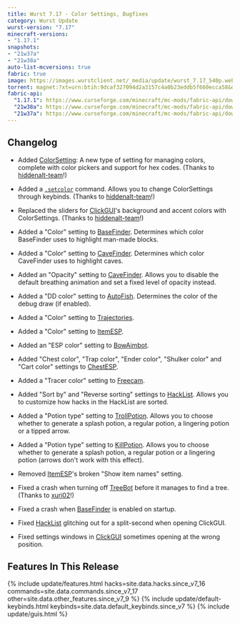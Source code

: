 ```yaml
---
title: Wurst 7.17 - Color Settings, Bugfixes
category: Wurst Update
wurst-version: "7.17"
minecraft-versions:
- "1.17.1"
snapshots:
- "21w37a"
- "21w38a"
auto-list-mcversions: true
fabric: true
image: https://images.wurstclient.net/_media/update/wurst_7.17_540p.webp
torrent: magnet:?xt=urn:btih:9dcaf327094d2a3157c4a0b23eddb5f660ecca58&dn=Wurst%207.17&tr=udp%3a%2f%2ftracker.opentrackr.org%3a1337%2fannounce&tr=udp%3a%2f%2fopen.tracker.cl%3a1337%2fannounce&tr=udp%3a%2f%2f9.rarbg.com%3a2810%2fannounce&tr=udp%3a%2f%2ftracker.openbittorrent.com%3a6969%2fannounce&tr=udp%3a%2f%2fexodus.desync.com%3a6969%2fannounce&tr=udp%3a%2f%2fwww.torrent.eu.org%3a451%2fannounce&tr=udp%3a%2f%2fvibe.sleepyinternetfun.xyz%3a1738%2fannounce&tr=udp%3a%2f%2ftracker1.bt.moack.co.kr%3a80%2fannounce&tr=udp%3a%2f%2ftracker.zerobytes.xyz%3a1337%2fannounce&tr=udp%3a%2f%2ftracker.torrent.eu.org%3a451%2fannounce&tr=udp%3a%2f%2ftracker.theoks.net%3a6969%2fannounce&tr=udp%3a%2f%2ftracker.srv00.com%3a6969%2fannounce&tr=udp%3a%2f%2ftracker.pomf.se%3a80%2fannounce&tr=udp%3a%2f%2ftracker.ololosh.space%3a6969%2fannounce&tr=udp%3a%2f%2ftracker.monitorit4.me%3a6969%2fannounce&tr=udp%3a%2f%2ftracker.moeking.me%3a6969%2fannounce&tr=udp%3a%2f%2ftracker.lelux.fi%3a6969%2fannounce&tr=udp%3a%2f%2ftracker.leech.ie%3a1337%2fannounce&tr=udp%3a%2f%2ftracker.jordan.im%3a6969%2fannounce&tr=udp%3a%2f%2ftracker.blacksparrowmedia.net%3a6969%2fannounce
fabric-api:
  "1.17.1": https://www.curseforge.com/minecraft/mc-mods/fabric-api/download/3454922
  "21w38a": https://www.curseforge.com/minecraft/mc-mods/fabric-api/download/3469467
  "21w37a": https://www.curseforge.com/minecraft/mc-mods/fabric-api/download/3467603
---
```

## Changelog

- Added [ColorSetting](https://wurst.wiki/colorsetting): A new type of setting for managing colors, complete with color pickers and support for hex codes. (Thanks to <a href="https://github.com/Wurst-Imperium/Wurst7/pull/455" target="_blank">hiddenalt-team</a>!)

- Added a [`.setcolor`](https://wurst.wiki/cmd/setcolor) command. Allows you to change ColorSettings through keybinds. (Thanks to <a href="https://github.com/Wurst-Imperium/Wurst7/pull/455" target="_blank">hiddenalt-team</a>!)

- Replaced the sliders for [ClickGUI](https://wurst.wiki/clickgui)'s background and accent colors with ColorSettings. (Thanks to <a href="https://github.com/Wurst-Imperium/Wurst7/pull/455" target="_blank">hiddenalt-team</a>!)

- Added a "Color" setting to [BaseFinder](https://wurst.wiki/basefinder). Determines which color BaseFinder uses to highlight man-made blocks.

- Added a "Color" setting to [CaveFinder](https://wurst.wiki/cavefinder). Determines which color CaveFinder uses to highlight caves.

- Added an "Opacity" setting to [CaveFinder](https://wurst.wiki/cavefinder). Allows you to disable the default breathing animation and set a fixed level of opacity instead.

- Added a "DD color" setting to [AutoFish](https://wurst.wiki/autofish). Determines the color of the debug draw (if enabled).

- Added a "Color" setting to [Trajectories](https://wurst.wiki/trajectories).

- Added a "Color" setting to [ItemESP](https://wurst.wiki/itemesp).

- Added an "ESP color" setting to [BowAimbot](https://wurst.wiki/bowaimbot).

- Added "Chest color", "Trap color", "Ender color", "Shulker color" and "Cart color" settings to [ChestESP](https://wurst.wiki/chestesp).

- Added a "Tracer color" setting to [Freecam](https://wurst.wiki/freecam).

- Added "Sort by" and "Reverse sorting" settings to [HackList](https://wurst.wiki/hacklist). Allows you to customize how hacks in the HackList are sorted.

- Added a "Potion type" setting to [TrollPotion](https://wurst.wiki/trollpotion). Allows you to choose whether to generate a splash potion, a regular potion, a lingering potion or a tipped arrow.

- Added a "Potion type" setting to [KillPotion](https://wurst.wiki/killpotion). Allows you to choose whether to generate a splash potion, a regular potion or a lingering potion (arrows don't work with this effect).

- Removed [ItemESP](https://wurst.wiki/itemesp)'s broken "Show item names" setting.

- Fixed a crash when turning off [TreeBot](https://wurst.wiki/treebot) before it manages to find a tree. (Thanks to <a href="https://github.com/xuri02" target="_blank">xuri02</a>!)

- Fixed a crash when [BaseFinder](https://wurst.wiki/basefinder) is enabled on startup.

- Fixed [HackList](https://wurst.wiki/hacklist) glitching out for a split-second when opening ClickGUI.

- Fixed settings windows in [ClickGUI](https://wurst.wiki/clickgui) sometimes opening at the wrong position.

## Features In This Release

{% include update/features.html hacks=site.data.hacks.since_v7_16 commands=site.data.commands.since_v7_17 other=site.data.other_features.since_v7_9 %}
{% include update/default-keybinds.html keybinds=site.data.default_keybinds.since_v7 %}
{% include update/guis.html %}